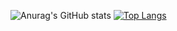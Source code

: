 ![Anurag's GitHub stats](https://github-readme-stats.vercel.app/api?username=MEFRREEX&show_icons=true&theme=radical)
[![Top Langs](https://github-readme-stats.vercel.app/api/top-langs/?username=MEFRREEX&langs_count=8&theme=radical)](https://github.com/anuraghazra/github-readme-stats)
